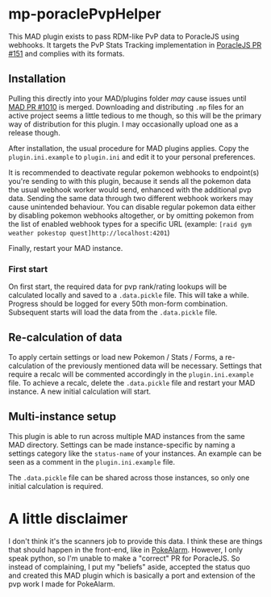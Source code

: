 # mp-poraclePvpHelper
This MAD plugin exists to pass RDM-like PvP data to PoracleJS using webhooks. It targets the PvP Stats Tracking implementation in
[PoracleJS PR #151](https://github.com/KartulUdus/PoracleJS/pull/151) and complies with its formats.

## Installation
Pulling this directly into your MAD/plugins folder *may* cause issues until [MAD PR #1010](https://github.com/Map-A-Droid/MAD/pull/1010)
is merged. Downloading and distributing `.mp` files for an active project seems a little tedious to me though, so this will be the primary
way of distribution for this plugin. I may occasionally upload one as a release though.

After installation, the usual procedure for MAD plugins applies. Copy the `plugin.ini.example` to `plugin.ini` and edit it to your personal preferences.

It is recommended to deactivate regular pokemon webhooks to endpoint(s) you're sending to with this plugin, because it sends all the pokemon
data the usual webhook worker would send, enhanced with the additional pvp data. Sending the same data through two different webhook
workers may cause unintended behaviour. You can disable regular pokemon data either by disabling pokemon webhooks
altogether, or by omitting pokemon from the list of enabled webhook types for a specific URL (example: `[raid gym weather pokestop quest]http://localhost:4201`)

Finally, restart your MAD instance.

### First start
On first start, the required data for pvp rank/rating lookups will be calculated locally and saved to a `.data.pickle` file. This will take a while.
Progress should be logged for every 50th mon-form combination. Subsequent starts will load the data from the `.data.pickle` file.

## Re-calculation of data
To apply certain settings or load new Pokemon / Stats / Forms, a re-calculation of the previously mentioned data will be necessary. Settings that require a recalc
will be commented accordingly in the `plugin.ini.example` file.
To achieve a recalc, delete the `.data.pickle` file and restart your MAD instance. A new initial calculation will start.

## Multi-instance setup
This plugin is able to run across multiple MAD instances from the same MAD directory. Settings can be made instance-specific by naming a settings category
like the `status-name` of your instances. An example can be seen as a comment in the `plugin.ini.example` file.

The `.data.pickle` file can be shared across those instances, so only one initial calculation is required.

# A little disclaimer
I don't think it's the scanners job to provide this data. I think these are things that should happen in the front-end, like in
[PokeAlarm](https://github.com/pokealarm/pokealarm). However, I only speak python, so I'm unable to make a "correct" PR for PoracleJS. So instead
of complaining, I put my "beliefs" aside, accepted the status quo and created this MAD plugin which is basically a port and extension of the pvp work
I made for PokeAlarm.
